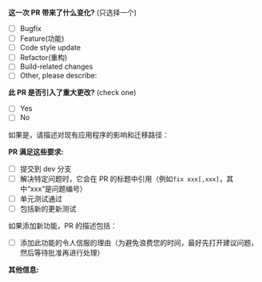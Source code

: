 **这一次 PR 带来了什么变化?** (只选择一个)

- [ ] Bugfix
- [ ] Feature(功能)
- [ ] Code style update
- [ ] Refactor(重构)
- [ ] Build-related changes
- [ ] Other, please describe:

**此 PR 是否引入了重大更改?** (check one)

- [ ] Yes
- [ ] No

如果是，请描述对现有应用程序的影响和迁移路径：

**PR 满足这些要求:**

- [ ] 提交到 dev 分支
- [ ] 解决特定问题时，它会在 PR 的标题中引用（例如`fix xxx[,xxx]`，其中“xxx”是问题编号）
- [ ] 单元测试通过
- [ ] 包括新的更新测试

如果添加新功能，PR 的描述包括：
- [ ] 添加此功能的令人信服的理由（为避免浪费您的时间，最好先打开建议问题，然后等待批准再进行处理）

**其他信息:**
